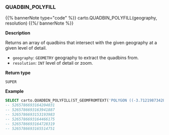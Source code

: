 ### QUADBIN_POLYFILL

{{% bannerNote type="code" %}}
carto.QUADBIN_POLYFILL(geography, resolution)
{{%/ bannerNote %}}

**Description**

Returns an array of quadbins that intersect with the given geography at a given level of detail.

* `geography`: `GEOMETRY` geography to extract the quadbins from.
* `resolution`: `INT` level of detail or zoom.

**Return type**

`SUPER`

**Example**

```sql
SELECT carto.QUADBIN_POLYFILL(ST_GEOMFROMTEXT('POLYGON ((-3.71219873428345 40.413365349070865, -3.7144088745117 40.40965661286395, -3.70659828186035 40.409525904775634, -3.71219873428345 40.413365349070865))'), 17);
-- 5265786693164204031
-- 5265786693163941887
-- 5265786693153193983
-- 5265786693164466175
-- 5265786693164728319
-- 5265786693165514751
```